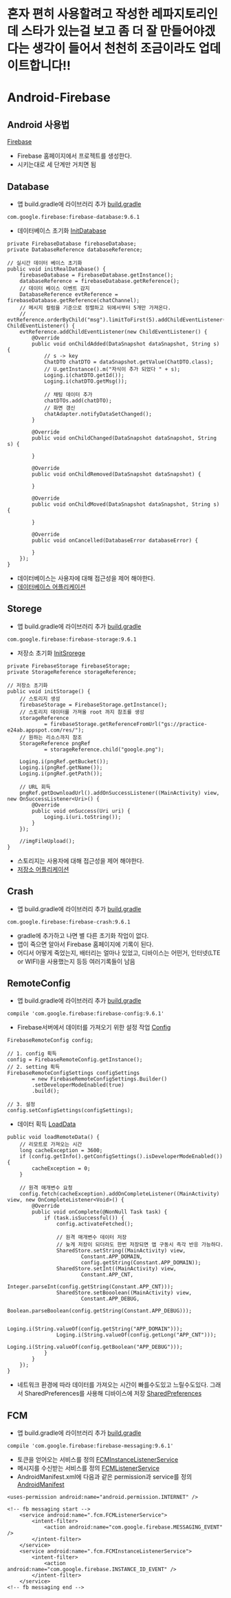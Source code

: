 # 혼자 편히 사용할려고 작성한 레파지토리인데 스타가 있는걸 보고 좀 더 잘 만들어야겠다는 생각이 들어서 천천히 조금이라도 업데이트합니다!!
# Android-Firebase

## Android 사용법
[Firebase](https://firebase.google.com/)
* Firebase 홈페이지에서 프로젝트를 생성한다.
* 시키는대로 세 단계만 거치면 됨

## Database
* 앱 build.gradle에 라이브러리 추가
[build.gradle](https://github.com/KimBoWoon/Android-Firebase/blob/master/app/build.gradle)
```
com.google.firebase:firebase-database:9.6.1
```
* 데이터베이스 초기화
[InitDatabase](https://github.com/KimBoWoon/Android-Firebase/blob/master/app/src/main/java/com/example/anull/firebase/main/MainPresenter.java#L170)
```
private FirebaseDatabase firebaseDatabase;
private DatabaseReference databaseReference;

// 실시간 데이터 베이스 초기화
public void initRealDatabase() {
    firebaseDatabase = FirebaseDatabase.getInstance();
    databaseReference = firebaseDatabase.getReference();
    // 데이터 베이스 이벤트 감지
    DatabaseReference evtReference = firebaseDatabase.getReference(chatChannel);
    // 메시지 컬럼을 기준으로 정렬하고 뒤에서부터 5개만 가져온다.
    // evtReference.orderByChild("msg").limitToFirst(5).addChildEventListener(new ChildEventListener() {
    evtReference.addChildEventListener(new ChildEventListener() {
        @Override
        public void onChildAdded(DataSnapshot dataSnapshot, String s) {
            // s -> key
            ChatDTO chatDTO = dataSnapshot.getValue(ChatDTO.class);
            // U.getInstance().m("자식이 추가 되었다 " + s);
            Loging.i(chatDTO.getId());
            Loging.i(chatDTO.getMsg());

            // 채팅 데이터 추가
            chatDTOs.add(chatDTO);
            // 화면 갱신
            chatAdapter.notifyDataSetChanged();
        }

        @Override
        public void onChildChanged(DataSnapshot dataSnapshot, String s) {

        }

        @Override
        public void onChildRemoved(DataSnapshot dataSnapshot) {

        }

        @Override
        public void onChildMoved(DataSnapshot dataSnapshot, String s) {

        }

        @Override
        public void onCancelled(DatabaseError databaseError) {

        }
    });
}
```
* 데이터베이스는 사용자에 대해 접근성을 제어 해야한다.
* [데이터베이스 어플리케이션](https://github.com/KimBoWoon/Android-Firebase/tree/master/Firebase-Database)

## Storege
* 앱 build.gradle에 라이브러리 추가
[build.gradle](https://github.com/KimBoWoon/Android-Firebase/blob/master/app/build.gradle)
```
com.google.firebase:firebase-storage:9.6.1
```
* 저장소 초기화
[InitSrorege](https://github.com/KimBoWoon/Android-Firebase/blob/master/app/src/main/java/com/example/anull/firebase/main/MainPresenter.java#L216)
```
private FirebaseStorage firebaseStorage;
private StorageReference storageReference;

// 저장소 초기화
public void initStorage() {
    // 스토리지 생성
    firebaseStorage = FirebaseStorage.getInstance();
    // 스토리지 데이터를 가져올 root 까지 참조를 생성
    storageReference
            = firebaseStorage.getReferenceFromUrl("gs://practice-e24ab.appspot.com/res/");
    // 원하는 리소스까지 참조
    StorageReference pngRef
            = storageReference.child("google.png");

    Loging.i(pngRef.getBucket());
    Loging.i(pngRef.getName());
    Loging.i(pngRef.getPath());

    // URL 회득
    pngRef.getDownloadUrl().addOnSuccessListener((MainActivity) view, new OnSuccessListener<Uri>() {
        @Override
        public void onSuccess(Uri uri) {
            Loging.i(uri.toString());
        }
    });

    //imgFileUpload();
}
```
* 스토리지는 사용자에 대해 접근성을 제어 해야한다.
* [저장소 어플리케이션](https://github.com/KimBoWoon/Android-Firebase/tree/master/Firebase-Storage)

## Crash
* 앱 build.gradle에 라이브러리 추가
[build.gradle](https://github.com/KimBoWoon/Android-Firebase/blob/master/app/build.gradle)
```
com.google.firebase:firebase-crash:9.6.1
```
* gradle에 추가하고 나면 별 다른 초기화 작업이 없다.
* 앱이 죽으면 알아서 Firebase 홈페이지에 기록이 된다.
* 어디서 어떻게 죽었는지, 배터리는 얼마나 있었고, 디바이스는 어떤거, 인터넷(LTE or WIFI)을 사용했는지 등등 여러기록들이 남음

## RemoteConfig
* 앱 build.gradle에 라이브러리 추가
[build.gradle](https://github.com/KimBoWoon/Android-Firebase/blob/master/app/build.gradle)
```
compile 'com.google.firebase:firebase-config:9.6.1'
```
* Firebase서버에서 데이터를 가져오기 위한 설정 작업
[Config](https://github.com/KimBoWoon/Android-Firebase/blob/master/app/src/main/java/com/example/anull/firebase/main/MainPresenter.java#L119)
```
FirebaseRemoteConfig config;

// 1. config 획득
config = FirebaseRemoteConfig.getInstance();
// 2. setting 획득
FirebaseRemoteConfigSettings configSettings
        = new FirebaseRemoteConfigSettings.Builder()
        .setDeveloperModeEnabled(true)
        .build();

// 3. 설정
config.setConfigSettings(configSettings);
```
* 데이터 획득
[LoadData](https://github.com/KimBoWoon/Android-Firebase/blob/master/app/src/main/java/com/example/anull/firebase/main/MainPresenter.java#L136)
```
public void loadRemoteData() {
    // 리모트로 가져오는 시간
    long cacheException = 3600;
    if (config.getInfo().getConfigSettings().isDeveloperModeEnabled()) {
        cacheException = 0;
    }

    // 원격 매개변수 요청
    config.fetch(cacheException).addOnCompleteListener((MainActivity) view, new OnCompleteListener<Void>() {
        @Override
        public void onComplete(@NonNull Task task) {
            if (task.isSuccessful()) {
                config.activateFetched();

                // 원격 매개변수 데이터 저장
                // 늦게 저장이 되더라도 한번 저장되면 앱 구동시 즉각 반응 가능하다.
                SharedStore.setString((MainActivity) view,
                        Constant.APP_DOMAIN,
                        config.getString(Constant.APP_DOMAIN));
                SharedStore.setInt((MainActivity) view,
                        Constant.APP_CNT,
                        Integer.parseInt(config.getString(Constant.APP_CNT)));
                SharedStore.setBooolean((MainActivity) view,
                        Constant.APP_DEBUG,
                        Boolean.parseBoolean(config.getString(Constant.APP_DEBUG)));

                Loging.i(String.valueOf(config.getString("APP_DOMAIN")));
                Loging.i(String.valueOf(config.getLong("APP_CNT")));
                Loging.i(String.valueOf(config.getBoolean("APP_DEBUG")));
            }
        }
    });
}
```
* 네트워크 환경에 따라 데이터를 가져오는 시간이 빠를수도있고 느릴수도있다. 그래서 SharedPreferences를 사용해 디바이스에 저장
[SharedPreferences](https://github.com/KimBoWoon/Android-Firebase/blob/master/app/src/main/java/com/example/anull/firebase/data/SharedStore.java)

## FCM
* 앱 build.gradle에 라이브러리 추가
[build.gradle](https://github.com/KimBoWoon/Android-Firebase/blob/master/app/build.gradle)
```
compile 'com.google.firebase:firebase-messaging:9.6.1'
```
* 토큰을 얻어오는 서비스를 정의
[FCMInstanceListenerService](https://github.com/KimBoWoon/Android-Firebase/blob/master/app/src/main/java/com/example/anull/firebase/fcm/FCMInstanceListenerService.java)
* 메시지를 수신받는 서비스를 정의
[FCMListenerService](https://github.com/KimBoWoon/Android-Firebase/blob/master/app/src/main/java/com/example/anull/firebase/fcm/FCMListenerService.java)
* AndroidManifest.xml에 다음과 같은 permission과 service를 정의
[AndroidManifest](https://github.com/KimBoWoon/Android-Firebase/blob/master/app/src/main/AndroidManifest.xml)
```
<uses-permission android:name="android.permission.INTERNET" />

<!-- fb messaging start -->
    <service android:name=".fcm.FCMListenerService">
        <intent-filter>
            <action android:name="com.google.firebase.MESSAGING_EVENT" />
        </intent-filter>
    </service>
    <service android:name=".fcm.FCMInstanceListenerService">
        <intent-filter>
            <action android:name="com.google.firebase.INSTANCE_ID_EVENT" />
        </intent-filter>
    </service>
<!-- fb messaging end -->
```

